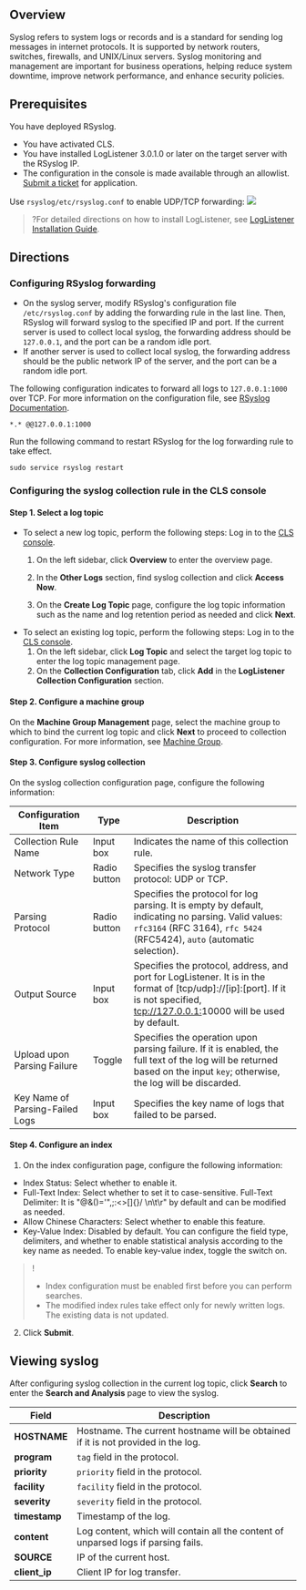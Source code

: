 

## Overview

Syslog refers to system logs or records and is a standard for sending log messages in internet protocols. It is supported by network routers, switches, firewalls, and UNIX/Linux servers. Syslog monitoring and management are important for business operations, helping reduce system downtime, improve network performance, and enhance security policies.

## Prerequisites

You have deployed RSyslog.
- You have activated CLS.
- You have installed LogListener 3.0.1.0 or later on the target server with the RSyslog IP.
- The configuration in the console is made available through an allowlist. [Submit a ticket](https://console.cloud.tencent.com/workorder/category) for application.

Use `rsyslog/etc/rsyslog.conf` to enable UDP/TCP forwarding:
![](https://qcloudimg.tencent-cloud.cn/raw/2dad44a1d89d9b0aabbb89ebd339805b.png)

>?For detailed directions on how to install LogListener, see [LogListener Installation Guide](https://intl.cloud.tencent.com/document/product/614/17414).

## Directions


### Configuring RSyslog forwarding
- On the syslog server, modify RSyslog's configuration file `/etc/rsyslog.conf` by adding the forwarding rule in the last line. Then, RSyslog will forward syslog to the specified IP and port. If the current server is used to collect local syslog, the forwarding address should be `127.0.0.1`, and the port can be a random idle port.
- If another server is used to collect local syslog, the forwarding address should be the public network IP of the server, and the port can be a random idle port.

The following configuration indicates to forward all logs to `127.0.0.1:1000` over TCP. For more information on the configuration file, see [RSyslog Documentation](https://www.rsyslog.com/doc/v8-stable/configuration/index.html).

```
*.* @@127.0.0.1:1000
```

Run the following command to restart RSyslog for the log forwarding rule to take effect.
```
sudo service rsyslog restart
```

### Configuring the syslog collection rule in the CLS console

#### **Step 1. Select a log topic**
- To select a new log topic, perform the following steps: Log in to the [CLS console](https://console.cloud.tencent.com/cls).
	1. On the left sidebar, click **Overview** to enter the overview page.
	2. In the **Other Logs** section, find syslog collection and click **Access Now**.

	3. On the **Create Log Topic** page, configure the log topic information such as the name and log retention period as needed and click **Next**.
- To select an existing log topic, perform the following steps: Log in to the [CLS console](https://console.cloud.tencent.com/cls).
  1. On the left sidebar, click **Log Topic** and select the target log topic to enter the log topic management page.
  2. On the **Collection Configuration** tab, click **Add** in the **LogListener Collection Configuration** section.


#### **Step 2. Configure a machine group**

On the **Machine Group Management** page, select the machine group to which to bind the current log topic and click **Next** to proceed to collection configuration. For more information, see [Machine Group](https://intl.cloud.tencent.com/document/product/614/17412).


#### **Step 3. Configure syslog collection**

On the syslog collection configuration page, configure the following information:

| **Configuration Item** | **Type** | **Description** |
| --- | --- | --- |
| Collection Rule Name | Input box | Indicates the name of this collection rule. |
| Network Type | Radio button | Specifies the syslog transfer protocol: UDP or TCP. |
| Parsing Protocol | Radio button | Specifies the protocol for log parsing. It is empty by default, indicating no parsing. Valid values: `rfc3164` (RFC 3164), `rfc 5424` (RFC5424), `auto` (automatic selection). |
| Output Source | Input box | Specifies the protocol, address, and port for LogListener. It is in the format of [tcp/udp]://[ip]:[port]. If it is not specified, [tcp://127.0.0.1:](http://tcp://127.0.0.1:9999)10000 will be used by default. |
| Upload upon Parsing Failure | Toggle | Specifies the operation upon parsing failure. If it is enabled, the full text of the log will be returned based on the input `key`; otherwise, the log will be discarded. |
| Key Name of Parsing-Failed Logs | Input box | Specifies the key name of logs that failed to be parsed. |



#### **Step 4. Configure an index**

1. On the index configuration page, configure the following information:

 - Index Status: Select whether to enable it.
 - Full-Text Index: Select whether to set it to case-sensitive. Full-Text Delimiter: It is "@&()='",;:\<\>[]{}/ \n\t\r" by default and can be modified as needed.
 - Allow Chinese Characters: Select whether to enable this feature.
 - Key-Value Index: Disabled by default. You can configure the field type, delimiters, and whether to enable statistical analysis according to the key name as needed. To enable key-value index, toggle the switch on.
>!
>- Index configuration must be enabled first before you can perform searches.
>- The modified index rules take effect only for newly written logs. The existing data is not updated.

2. Click **Submit**.

## Viewing syslog
After configuring syslog collection in the current log topic, click **Search** to enter the **Search and Analysis** page to view the syslog.


| **Field** | **Description** |
| --- | --- |
| **HOSTNAME** | Hostname. The current hostname will be obtained if it is not provided in the log. |
| **program** | `tag` field in the protocol. |
| **priority** | `priority` field in the protocol. |
| **facility** | `facility` field in the protocol. |
| **severity** | `severity` field in the protocol. |
| **timestamp** | Timestamp of the log. |
| **content** | Log content, which will contain all the content of unparsed logs if parsing fails. |
| **SOURCE** | IP of the current host. |
| **client\_ip** | Client IP for log transfer. |
